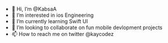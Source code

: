 - 👋 Hi, I’m @KabsaA
- 👀 I’m interested in ios Engineering
- 🌱 I’m currently learning Swift UI
- 💞️ I’m looking to collaborate on fun mobile devlopment projects
- 📫 How to reach me on twitter @kaycodez
 
 
<!---
KabsaA/KabsaA is a ✨ special ✨ repository because its `README.md` (this file) appears on your GitHub profile.
You can click the Preview link to take a look at your changes. 
---> 
 
